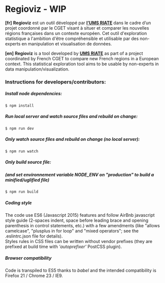 # Regioviz - WIP

**[fr]**
**Regioviz** est un outil développé par **[l’UMS RIATE](http://riate.cnrs.fr)** dans le cadre d’un projet coordonné par le CGET visant à situer et comparer les nouvelles régions françaises dans un contexte européen. Cet outil d'exploration statistique a l'ambition d'être compréhensible et utilisable par des non-experts en manipulation et visualisation de données.  

**[en]**
**Regioviz** is a tool developed by **[UMS RIATE](http://riate.cnrs.fr)** as part of a project coordinated by French CGET to compare new French regions in a European context. This statistical exploration tool aims to be usable by non-experts in data manipulation/visualization.  



### Instructions for developers/contributors:

##### Install node dependencies:
```
$ npm install
```

##### Run local server and watch source files and rebuild on change:
```
$ npm run dev
```

##### Only watch source files and rebuild on change (no local server):
```
$ npm run watch
```

##### Only build source file:
##### (and set environnement variable NODE_ENV on "production" to build a minified/uglified file)
```
$ npm run build
```

##### Coding style
The code use ES6 (Javascript 2015) features and follow AirBnb javascript style guide (2-spaces indent, space before leading brace and opening parenthesis 
in control statements, etc.) with a few amendments (like "allows camelcase", "plusplus in for loop" and "mixed operators";
see the .eslintrc.json file for details).  
Styles rules in CSS files can be written without vendor prefixes (they are prefixed at build time with *'autoprefixer'* PostCSS plugin).

##### Browser compatibility
Code is transpiled to ES5 thanks to *babel* and the intended compatibility is Firefox 21 / Chrome 23 / IE9.
